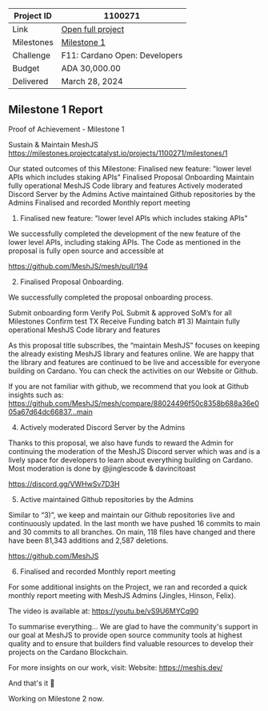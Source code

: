 |Project ID|1100271|
|-----------|-------------|
|Link|[Open full project](https://projectcatalyst.io/funds/11/cardano-open-developers/sustain-and-maintain-meshjs)|
|Milestones|[Milestone 1](https://milestones.projectcatalyst.io/projects/1100271/milestones/1)
|Challenge|F11: Cardano Open: Developers|
|Budget|ADA 30,000.00|
|Delivered|March 28, 2024|

## Milestone 1 Report
	
Proof of Achievement - Milestone 1

Sustain & Maintain MeshJS
https://milestones.projectcatalyst.io/projects/1100271/milestones/1 

Our stated outcomes of this Milestone:
Finalised new feature: "lower level APIs which includes staking APIs" 
Finalised Proposal Onboarding 
Maintain fully operational MeshJS Code library and features
Actively moderated Discord Server by the Admins
Active maintained Github repositories by the Admins
Finalised and recorded Monthly report meeting
1) Finalised new feature: "lower level APIs which includes staking APIs" 

We successfully completed the development of the new feature of the lower level APIs, including staking APIs. The Code as mentioned in the proposal is fully open source and accessible at

https://github.com/MeshJS/mesh/pull/194 

2) Finalised Proposal Onboarding.

We successfully completed the proposal onboarding process.

Submit onboarding form
Verify PoL
Submit & approved SoM’s for all Milestones
Confirm test TX
Receive Funding batch #1
3) Maintain fully operational MeshJS Code library and features

As this proposal title subscribes, the “maintain MeshJS” focuses on keeping the already existing MeshJS library and features online. We are happy that the library and features are continued to be live and accessible for everyone building on Cardano. You can check the activities on our Website or Github. 

If you are not familiar with github, we recommend that you look at Github insights such as: https://github.com/MeshJS/mesh/compare/88024496f50c8358b688a36e005a67d64dc66837...main 

4) Actively moderated Discord Server by the Admins

Thanks to this proposal, we also have funds to reward the Admin for continuing the moderation of the MeshJS Discord server which was and is a lively space for developers to learn about everything building on Cardano. Most moderation is done by @jinglescode & davincitoast

https://discord.gg/VWHwSv7D3H 

5) Active maintained Github repositories by the Admins

Similar to “3)”, we keep and maintain our Github repositories live and continuously updated. In the last month we have pushed 16 commits to main and 30 commits to all branches. On main, 118 files have changed and there have been 81,343 additions and 2,587 deletions.

https://github.com/MeshJS 

6) Finalised and recorded Monthly report meeting

For some additional insights on the Project, we ran and recorded a quick monthly report meeting with MeshJS Admins (Jingles, Hinson, Felix).

The video is available at:
https://youtu.be/vS9U6MYCq90 

To summarise everything… We are glad to have the community's support in our goal at MeshJS to provide open source community tools at highest quality and to ensure that builders find valuable resources to develop their projects on the Cardano Blockchain. 

For more insights on our work, visit:
Website: https://meshjs.dev/ 

And that's it 🙂

Working on Milestone 2 now.
